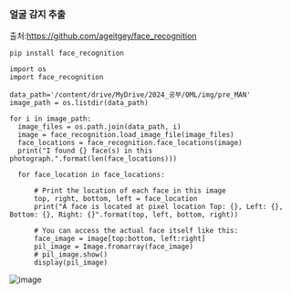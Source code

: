 ### 얼굴 감지 추출

출처:https://github.com/ageitgey/face_recognition

```
pip install face_recognition

import os
import face_recognition

data_path='/content/drive/MyDrive/2024_공부/OML/img/pre_MAN'
image_path = os.listdir(data_path)

for i in image_path:
  image_files = os.path.join(data_path, i)
  image = face_recognition.load_image_file(image_files)
  face_locations = face_recognition.face_locations(image)
  print("I found {} face(s) in this photograph.".format(len(face_locations)))

  for face_location in face_locations:

      # Print the location of each face in this image
      top, right, bottom, left = face_location
      print("A face is located at pixel location Top: {}, Left: {}, Bottom: {}, Right: {}".format(top, left, bottom, right))

      # You can access the actual face itself like this:
      face_image = image[top:bottom, left:right]
      pil_image = Image.fromarray(face_image)
      # pil_image.show()
      display(pil_image)
```

![image](https://github.com/YeoungJun0508/similar-project/assets/145903037/9ae2f68d-11df-4881-a21c-5c960d23ed81)

